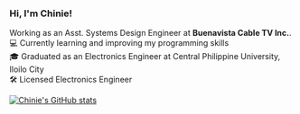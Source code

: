 ### Hi, I'm Chinie!

Working as an Asst. Systems Design Engineer at **Buenavista Cable TV Inc.**.<br/>
💻 Currently learning and improving my programming skills<br/>
🎓 Graduated as an Electronics Engineer at Central Philippine University, Iloilo City<br/>
🛠️ Licensed Electronics Engineer<br/>

[![Chinie's GitHub stats](https://github-readme-stats.vercel.app/api?username=engrcjin&show_icons=true&theme=radical)](https://github.com/engrcjin/github-readme-stats)
